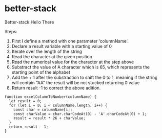 # better-stack
Better-stack Hello There

Steps:
1. First I define a method with one parameter 'columnName'.
2. Declare a result variable with a starting value of 0
3. Iterate over the length of the string
4. Read the character at the given position
5. Read the numerical value for the character at the step above
6. Substract the value of A character which is 65, which represents the starting point of the alphabet
7. Add the + 1 after the substraction to shift the 0 to 1, meaning if the string will contain "AA" the result will be not stucked returning 0 value
8. Return result -1 to correct the above adition.



```
function excelColumnToNumber(columnName) {
  let result = 0;
  for (let i = 0; i < columnName.length; i++) {
    const char = columnName[i];
    const charValue = char.charCodeAt(0) - 'A'.charCodeAt(0) + 1;
    result = result * 26 + charValue;
  }
  return result - 1;
}

```

